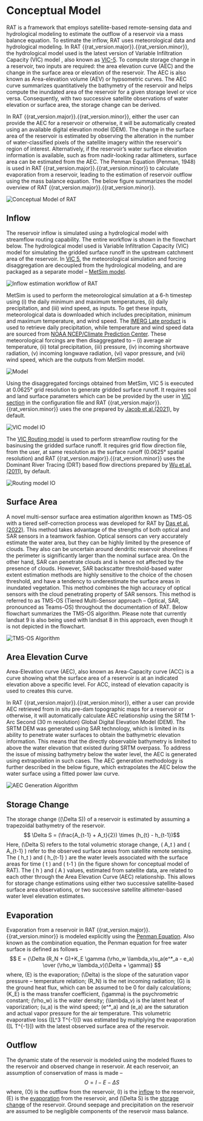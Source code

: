 # Conceptual Model

RAT is a framework that employs satellite-based remote-sensing data and hydrological modeling to estimate the outflow of a reservoir via a mass balance equation. To estimate the inflow, RAT uses meteorological data and hydrological modeling. In RAT {{rat_version.major}}.{{rat_version.minor}}, the hydrological model used is the latest version of Variable Infiltration Capacity (VIC) model , also known as [VIC-5](https://vic.readthedocs.io/en/master/Overview/ModelOverview/). To compute storage change in a reservoir, two inputs are required: the area elevation curve (AEC) and the change in the surface area or elevation of the reservoir. The AEC is also known as Area-elevation volume (AEV) or hypsometric curves. The AEC curve summarizes quantitatively the bathymetry of the reservoir and helps compute the inundated area of the reservoir for a given storage level or vice versa. Consequently, with two successive satellite observations of water elevation or surface area, the storage change can be derived. 

In RAT {{rat_version.major}}.{{rat_version.minor}}, either the user can provide the AEC for a reservoir or otherwise, it will be automatically created using an available digital elevation model (DEM). The change in the surface area of the reservoir is estimated by observing the alteration in the number of water-classified pixels of the satellite imagery within the reservoir's region of interest. Alternatively, if the reservoir’s water surface elevation information is available, such as from nadir-looking radar altimeters, surface area can be estimated from the AEC. The Penman Equation (Penman, 1948) is used in RAT {{rat_version.major}}.{{rat_version.minor}} to calculate evaporation from a reservoir, leading to the estimation of reservoir outflow using the mass balance equation. The below figure summarizes the model overview of RAT {{rat_version.major}}.{{rat_version.minor}}.

![Conceptual Model of RAT](../images/model/conceptual/RAT_concept.jpg)

## Inflow

The reservoir inflow is simulated using a hydrological model with streamflow routing capability. The entire workflow is shown in the flowchart below. The hydrological model used is Variable Infiltration Capacity (VIC) model for simulating the gridded surface runoff in the upstream catchment area of the reservoir. In [VIC 5](https://vic.readthedocs.io/en/master/), the meteorological simulation and forcing disaggregation are decoupled from the hydrological modeling, and are packaged as a separate model – [MetSim model](https://metsim.readthedocs.io/en/latest/). 

![Inflow estimation workflow of RAT](../images/inflow/ss1.jpg)

MetSim is used to perform the meteorological simulation at a 6-h timestep using (i) the daily minimum and maximum temperatures, (ii) daily precipitation, and (iii) wind speed, as inputs. To get these inputs, meteorological data is downloaded which includes precipitation, minimum and maximum temperature, and wind speed. The [IMERG Late product](https://gpm.nasa.gov/taxonomy/term/1415) is used to retrieve daily precipitation, while temperature and wind speed data are sourced from [NOAA NCEP/Climate Prediction Center](https://journals.ametsoc.org/view/journals/bams/77/3/1520-0477_1996_077_0437_tnyrp_2_0_co_2.xml). These meteorological forcings are then disaggregated to – (i) average air temperature, (ii) total precipitation, (iii) pressure, (iv) incoming shortwave radiation, (v) incoming longwave radiation, (vi) vapor pressure, and (vii) wind speed, which are the outputs from MetSim model. 

![Model](../images/inflow/ss2.jpg)

Using the disaggregated forcings obtained from MetSim, VIC 5 is executed at 0.0625° grid resolution to generate gridded surface runoff. It requires soil and land surface parameters which can be be provided by the user in [VIC section](../Configuration/rat_config/#VIC) in the configuration file and RAT {{rat_version.major}}.{{rat_version.minor}} uses the one prepared by [Jacob et al.(2021)](https://doi.org/10.1038/s41597-021-00999-4), by default.

![VIC model IO](../images/inflow/ss3.jpg)

The [VIC Routing model](https://vic.readthedocs.io/en/vic.4.2.d/Documentation/Routing/RunRouting/) is used to perform streamflow routing for the basinusing the gridded surface runoff. It requires grid flow direction file, from the user, at same resolution as the surface runoff (0.0625° spatial resolution) and RAT {{rat_version.major}}.{{rat_version.minor}} uses the Dominant River Tracing (DRT) based flow directions prepared by [Wu et al.(2011)](https://www.umt.edu/numerical-terradynamic-simulation-group/project/drt.php), by default.

![Routing model IO](../images/inflow/ss4.jpg)

## Surface Area

A novel multi-sensor surface area estimation algorithm known as TMS-OS with a tiered self-correction process was developed for RAT by [Das et al.(2022)](https://doi.org/10.1016/j.envsoft.2022.105533). This method takes advantage of the strengths of both optical and SAR sensors in a teamwork fashion. Optical sensors can very accurately estimate the water area, but they can be highly limited by the presence of clouds. They also can be uncertain around dendritic reservoir shorelines if the perimeter is significantly larger than the nominal surface area. On the other hand, SAR can penetrate clouds and is hence not affected by the presence of clouds. However, SAR backscatter threshold-based water extent estimation methods are highly sensitive to the choice of the chosen threshold, and have a tendency to underestimate the surface areas in inundated vegetation. This method combines the high accuracy of optical sensors with the cloud penetrating property of SAR sensors. This method is referred to as TMS-OS (Tiered Multi-Sensor approach – Optical, SAR, pronounced as Teams-OS) throughout the documentation of RAT. Below flowchart summarizes the TMS-OS algorithm. Please note that currently landsat 9 is also being used with landsat 8 in this approach, even though it is not depicted in the flowchart.

![TMS-OS Algorithm](../images/sarea/ss1.jpg)

## Area Elevation Curve

Area-Elevation curve (AEC), also known as Area-Capacity curve (ACC) is a curve showing what the surface area of a reservoir is at an indicated elevation above a specific level. For ACC, instead of elevation capacity is used to creates this curve.

In RAT {{rat_version.major}}.{{rat_version.minor}}, either a user can provide AEC retrieved from in situ pre-dam topographic maps for a reservoir or otherwise, it will automatically calculate AEC relationship using the SRTM 1-Arc Second (30 m resolution) Global Digital Elevation Model (DEM). The SRTM DEM was generated using SAR technology, which is limited in its ability to penetrate water surfaces to obtain the bathymetric elevation information. This means that the directly observable bathymetry is limited to above the water elevation that existed during SRTM overpass. To address the issue of missing bathymetry below the water level, the AEC is generated using extrapolation in such cases. The AEC generation methodology is further described in the below figure, which extrapolates the AEC below the water surface using a fitted power law curve.

![AEC Generation Algorithm](../images/aec/ss1.jpg)

## Storage Change

The storage change (\(\Delta S\)) of a reservoir is estimated by assuming a trapezoidal bathymetry of the reservoir.
$$ \Delta S = (\frac{A_{t-1} + A_t}{2}) \times (h_{t} - h_{t-1})$$
Here, \(\Delta S\) refers to the total volumetric storage change, \( A_t \) and \( A_{t-1} \) refer to the observed surface areas from satellite remote sensing. The \( h_t \) and \( h_{t-1} \) are the water levels associated with the surface areas for time \( t \) and \( t-1 \) (in the figure shown for conceptual model of RAT). The \( h \) and \( A \) values, estimated from satellite data, are related to each other through the Area Elevation Curve (AEC) relationship. This allows for storage change estimations using either two successive satellite-based surface area observations, or two successive satellite altimeter-based water level elevation estimates.

## Evaporation

Evaporation from a reservoir in RAT {{rat_version.major}}.{{rat_version.minor}} is modeled explicitly using the [Penman Equation](https://royalsocietypublishing.org/doi/abs/10.1098/rspa.1948.0037). Also known as the combination equation, the Penman equation for free water surface is defined as follows –
$$ E = {\Delta (R_N + G)+K_E \gamma (\rho_w \lambda_v)u_a(e^*_a - e_a) \over (\rho_w \lambda_v)(\Delta + \gamma)} $$
where, \(E\) is the evaporation; \(\Delta\) is the slope of the saturation vapor pressure – temperature relation; \(R_N\) is the net incoming radiation; \(G\) is the ground heat flux, which can be assumed to be 0 for daily calculations; \(K_E\) is the mass transfer coefficient, \(\gamma\) is the psychrometric constant; \(\rho_w\) is the water density; \(\lambda_v\) is the latent heat of vaporization; \(u_a\) is the wind speed; \(e^*_a\) and \(e_a\) are the saturation and actual vapor pressure for the air temperature. This volumetric evaporative loss \([L^3 T^{-1}]\) was estimated by multiplying the evaporation \([L T^{-1}]\) with the latest observed surface area of the reservoir.

## Outflow

The dynamic state of the reservoir is modeled using the modeled fluxes to the reservoir and observed change in reservoir. At each reservoir, an assumption of conservation of mass is made –
$$ O = I - E - \Delta S $$
where, \(O\) is the outflow from the reservoir, \(I\) is the [inflow](#inflow) to the reservoir, \(E\) is the [evaporation](#evaporation) from the reservoir, and \(\Delta S\) is the [storage change](#storage-change) of the reservoir. Ground seepage and precipitation on the reservoir are assumed to be negligible components of the reservoir mass balance.